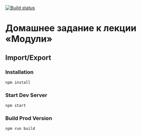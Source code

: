 [![Build status](https://ci.appveyor.com/api/projects/status/bj9chvj1497l0dp6/branch/master?svg=true)](https://ci.appveyor.com/project/homutovan/ajs-1-2-2-modules/branch/master)

# Домашнее задание к лекции «Модули»

## Import/Export

### Installation

```
npm install
```

### Start Dev Server

```
npm start
```

### Build Prod Version

```
npm run build
```